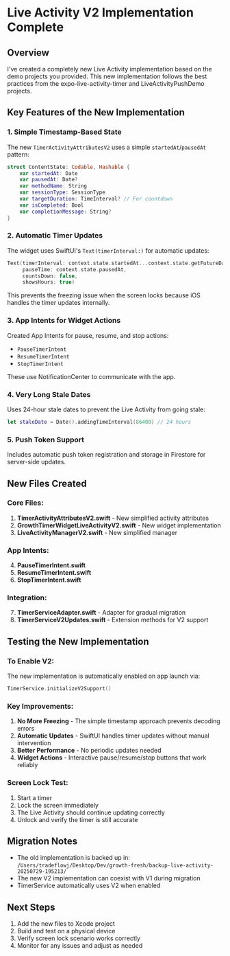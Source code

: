 # Live Activity V2 Implementation Complete

## Overview
I've created a completely new Live Activity implementation based on the demo projects you provided. This new implementation follows the best practices from the expo-live-activity-timer and LiveActivityPushDemo projects.

## Key Features of the New Implementation

### 1. Simple Timestamp-Based State
The new `TimerActivityAttributesV2` uses a simple `startedAt`/`pausedAt` pattern:
```swift
struct ContentState: Codable, Hashable {
    var startedAt: Date
    var pausedAt: Date?
    var methodName: String
    var sessionType: SessionType
    var targetDuration: TimeInterval? // For countdown
    var isCompleted: Bool
    var completionMessage: String?
}
```

### 2. Automatic Timer Updates
The widget uses SwiftUI's `Text(timerInterval:)` for automatic updates:
```swift
Text(timerInterval: context.state.startedAt...context.state.getFutureDate(),
     pauseTime: context.state.pausedAt,
     countsDown: false,
     showsHours: true)
```

This prevents the freezing issue when the screen locks because iOS handles the timer updates internally.

### 3. App Intents for Widget Actions
Created App Intents for pause, resume, and stop actions:
- `PauseTimerIntent`
- `ResumeTimerIntent`
- `StopTimerIntent`

These use NotificationCenter to communicate with the app.

### 4. Very Long Stale Dates
Uses 24-hour stale dates to prevent the Live Activity from going stale:
```swift
let staleDate = Date().addingTimeInterval(86400) // 24 hours
```

### 5. Push Token Support
Includes automatic push token registration and storage in Firestore for server-side updates.

## New Files Created

### Core Files:
1. **TimerActivityAttributesV2.swift** - New simplified activity attributes
2. **GrowthTimerWidgetLiveActivityV2.swift** - New widget implementation
3. **LiveActivityManagerV2.swift** - New simplified manager

### App Intents:
4. **PauseTimerIntent.swift**
5. **ResumeTimerIntent.swift**
6. **StopTimerIntent.swift**

### Integration:
7. **TimerServiceAdapter.swift** - Adapter for gradual migration
8. **TimerServiceV2Updates.swift** - Extension methods for V2 support

## Testing the New Implementation

### To Enable V2:
The new implementation is automatically enabled on app launch via:
```swift
TimerService.initializeV2Support()
```

### Key Improvements:
1. **No More Freezing** - The simple timestamp approach prevents decoding errors
2. **Automatic Updates** - SwiftUI handles timer updates without manual intervention
3. **Better Performance** - No periodic updates needed
4. **Widget Actions** - Interactive pause/resume/stop buttons that work reliably

### Screen Lock Test:
1. Start a timer
2. Lock the screen immediately
3. The Live Activity should continue updating correctly
4. Unlock and verify the timer is still accurate

## Migration Notes
- The old implementation is backed up in: `/Users/tradeflowj/Desktop/Dev/growth-fresh/backup-live-activity-20250729-195213/`
- The new V2 implementation can coexist with V1 during migration
- TimerService automatically uses V2 when enabled

## Next Steps
1. Add the new files to Xcode project
2. Build and test on a physical device
3. Verify screen lock scenario works correctly
4. Monitor for any issues and adjust as needed